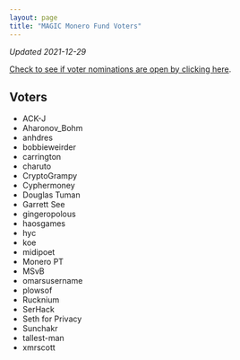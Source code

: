 ```yaml
---
layout: page
title: "MAGIC Monero Fund Voters"
---
```


*Updated 2021-12-29*

[Check to see if voter nominations are open by clicking here](https://github.com/MAGICGrants/Monero-Fund).

## Voters

* ACK-J
* Aharonov_Bohm
* anhdres
* bobbieweirder
* carrington
* charuto
* CryptoGrampy
* Cyphermoney
* Douglas Tuman
* Garrett See
* gingeropolous
* haosgames
* hyc
* koe
* midipoet
* Monero PT
* MSvB
* omarsusername
* plowsof
* Rucknium
* SerHack
* Seth for Privacy
* Sunchakr
* tallest-man
* xmrscott
